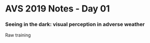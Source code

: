 # AVS 2019 Notes - Day 01

<script type="text/javascript" src="https://cdn.mathjax.org/mathjax/latest/MathJax.js?config=TeX-AMS_HTML"></script>

### Seeing in the dark: visual perception in adverse weather
Raw training
<!--stackedit_data:
eyJoaXN0b3J5IjpbMTY4NjcwMzM1OSwtMTI4OTI1MTI3OSwtNz
g4Njg1MzYzXX0=
-->